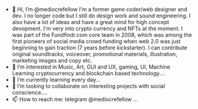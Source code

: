 - 👋 Hi, I’m @mediocrefellow I'm a former game coder/web designer and dev. I no longer code but I still do design work and sound engineering.
I also have a lot of ideas and have a great mind for high concept devopment. I'm very into crypto currency and NFTs at the moment. I was part of the
Fundfindr.com core team in 2008, which was among the first pioneers of social media crowd funding when web 2.0 was just beginning to gain traction (7 years before kickstarter).
I can contribute original soundtracks, voiceover, promotional materials, illustration, marketing images and copy etc. 
- 👀 I’m interested in Music, Art, GUI and UX, gaming, UI, Machine Learning cryptocurrency and blockchain based technology....
- 🌱 I’m currently learning every day...
- 💞️ I’m looking to collaborate on interesting projects with social conscience....
- 📫 How to reach me: telegram @mediocrefellow ...

<!---
mediocrefellow/mediocrefellow is a ✨ special ✨ repository because its `README.md` (this file) appears on your GitHub profile.
You can click the Preview link to take a look at your changes.
--->
